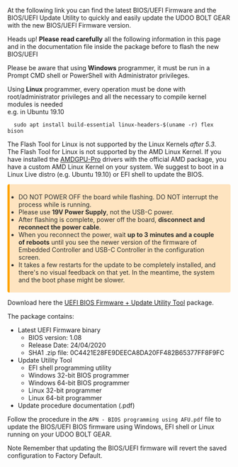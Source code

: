 At the following link you can find the latest BIOS/UEFI Firmware and the BIOS/UEFI Update Utility to quickly and easily update the UDOO BOLT GEAR with the new BIOS/UEFI Firmware version.

<span class="label label-warning">Heads up!</span> **Please read carefully** all the following information in this page and in the documentation file inside the package before to flash the new BIOS/UEFI

Please be aware that using **Windows** programmer, it must be run in a Prompt CMD shell or PowerShell with Administrator privileges.

Using **Linux** programmer, every operation must be done with root/administrator privileges and all the necessary to compile kernel modules is needed  
e.g. in Ubuntu 19.10  

      sudo apt install build-essential linux-headers-$(uname -r) flex bison

The Flash Tool for Linux is not supported by the Linux Kernels *after 5.3*.  
The Flash Tool for Linux is not supported by the AMD Linux Kernel. If you have installed the [AMDGPU-Pro](!Operating_Systems/Linux/Drivers) drivers with the official AMD package, you have a custom AMD Linux Kernel on your system. We suggest to boot in a Linux Live distro (e.g. Ubuntu 19.10) or EFI shell to update the BIOS.

<ul style="background-color: rgba(255, 170, 50, 0.3);padding: 20px;border-left: 5px solid orange; border-radius: 4px; color:rgb(45, 45, 45);">
  <li>DO NOT POWER OFF the board while flashing. DO NOT interrupt the process while is running.</li>
  <li>Please use <strong>19V Power Supply</strong>, not the USB-C power.</li>
  <li>After flashing is complete, power off the board, <strong>disconnect and reconnect the power cable</strong>.</li>
  <li>When you reconnect the power, wait <strong>up to 3 minutes and a couple of reboots</strong> until you see the newer version of the firmware of Embedded Controller and USB-C Controller in the configuration screen.</li>
  <li>It takes a few restarts for the update to be completely installed, and there's no visual feedback on that yet. In the meantime, the system and the boot phase might be slower.</li>
</ul>

Download here the [UEFI BIOS Firmware + Update Utility Tool](https://www.udoo.org/download/files/UDOO_BOLT/UEFI_update/UDOOBOLT_C40_UEFI_Update_rel108.zip) package.

The package contains:
* Latest UEFI Firmware binary
  * BIOS version:  1.08
  * Release Date:  24/04/2020
  * SHA1 .zip file:  0C4421E28FE9DEECA8DA20FF482B65377FF8F9FC
* Update Utility Tool
  * EFI shell programming utility
  * Windows 32-bit BIOS programmer
  * Windows 64-bit BIOS programmer
  * Linux 32-bit programmer
  * Linux 64-bit programmer
* Update procedure documentation (.pdf)

Follow the procedure in the `APN - BIOS programming using AFU.pdf` file to update the BIOS/UEFI BIOS firmware using Windows, EFI shell or Linux running on your UDOO BOLT GEAR.

<span class="label label-info">Note</span> Remember that updating the BIOS/UEFI firmware will revert the saved configuration to Factory Default.
